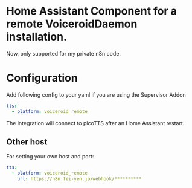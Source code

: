 # Home Assistant Component for a remote VoiceroidDaemon installation.
Now, only supported for my private n8n code.

# Configuration

Add following config to your yaml if you are using the Supervisor Addon

```yaml
tts:
  - platform: voiceroid_remote

```
The integration will connect to picoTTS after an Home Assistant restart.

## Other host

For setting your own host and port:

```yaml
tts:
  - platform: voiceroid_remote
    url: https://n8n.fei-yen.jp/webhook/**********

```
